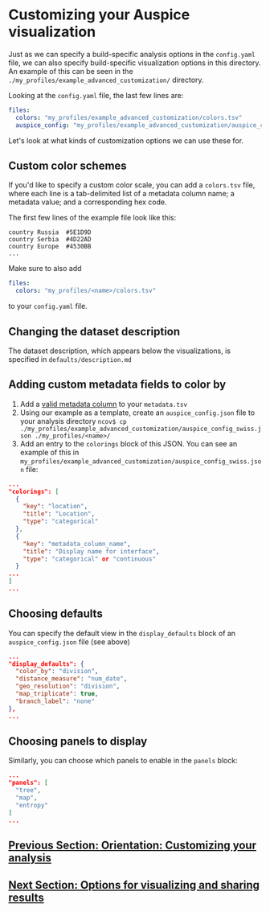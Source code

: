 # Customizing your Auspice visualization  

Just as we can specify a build-specific analysis options in the `config.yaml` file, we can also specify build-specific visualization options in this directory. An example of this can be seen in the `./my_profiles/example_advanced_customization/` directory.

Looking at the `config.yaml` file, the last few lines are:  
```yaml
files:
  colors: "my_profiles/example_advanced_customization/colors.tsv"
  auspice_config: "my_profiles/example_advanced_customization/auspice_config_swiss.json"
```

Let's look at what kinds of customization options we can use these for.


## Custom color schemes  

If you'd like to specify a custom color scale, you can add a `colors.tsv` file, where each line is a tab-delimited list of a metadata column name; a metadata value; and a corresponding hex code.   

The first few lines of the example file look like this:  
```
country	Russia	#5E1D9D
country	Serbia	#4D22AD
country	Europe	#4530BB
...
```

Make sure to also add
```yaml
files:
  colors: "my_profiles/<name>/colors.tsv"
```
to your `config.yaml` file.


## Changing the dataset description

The dataset description, which appears below the visualizations, is specified in `defaults/description.md`

## Adding custom metadata fields to color by   
1. Add a [valid metadata column](data-prep.md) to your `metadata.tsv`  
2. Using our example as a template, create an `auspice_config.json` file to your analysis directory
`ncov$ cp ./my_profiles/example_advanced_customization/auspice_config_swiss.json ./my_profiles/<name>/`    
3. Add an entry to the `colorings` block of this JSON. You can see an example of this in `my_profiles/example_advanced_customization/auspice_config_swiss.json` file:  
```json
...
"colorings": [
  {
    "key": "location",
    "title": "Location",
    "type": "categorical"
  },
  {
    "key": "metadata_column_name",
    "title": "Display name for interface",
    "type": "categorical" or "continuous"
  }
...
]
...
```

## Choosing defaults  
You can specify the default view in the `display_defaults` block of an `auspice_config.json` file (see above)
```json
...
"display_defaults": {
  "color_by": "division",
  "distance_measure": "num_date",
  "geo_resolution": "division",
  "map_triplicate": true,
  "branch_label": "none"
},
...
```

## Choosing panels to display  

Similarly, you can choose which panels to enable in the `panels` block:  
```json
...
"panels": [
  "tree",
  "map",
  "entropy"
]
...
```

## [Previous Section: Orientation: Customizing your analysis](customizing-analysis.md)
## [Next Section: Options for visualizing and sharing results](sharing.md)
